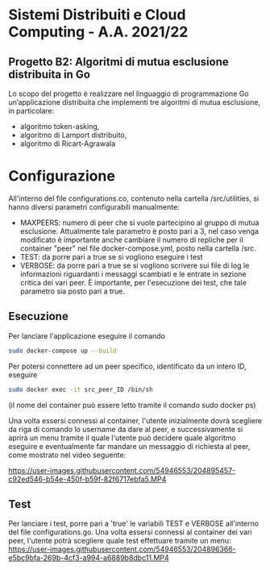 # Sistemi Distribuiti e Cloud Computing - A.A. 2021/22
## Progetto B2: Algoritmi di mutua esclusione distribuita in Go

Lo scopo del progetto è realizzare nel linguaggio di programmazione Go un’applicazione distribuita che
implementi tre algoritmi di mutua esclusione, in particolare:
- algoritmo token-asking,
- algoritmo di Lamport distribuito,
- algoritmo di Ricart-Agrawala

# Configurazione 
All'interno del file configurations.co, contenuto nella cartella /src/utilities, si hanno diversi parametri configurabili manualmente:
- MAXPEERS: numero di peer che si vuole partecipino al gruppo di mutua esclusione. Attualmente tale parametro è posto pari a 3, nel caso venga modificato è importante anche cambiare il numero di repliche per il container "peer" nel file docker-compose.yml, posto nella cartella /src. 
- TEST: da porre pari a true se si vogliono eseguire i test
- VERBOSE: da porre pari a true se si vogliono scrivere sui file di log le informazioni riguardanti i messaggi scambiati e le entrate in sezione critica dei vari peer.
È importante, per l'esecuzione dei test, che tale parametro sia posto pari a true.

## Esecuzione
Per lanciare l'applicazione eseguire il comando
```sh
sudo docker-compose up --build
```
Per potersi connettere ad un peer specifico, identificato da un intero ID, eseguire
``` sh
sudo docker exec -it src_peer_ID /bin/sh
``` 
(il nome del container può essere letto tramite il comando sudo docker ps)

Una volta essersi connessi al container, l'utente inizialmente dovrà scegliere da riga di comando lo username da dare al peer, e successivamente si aprirà un menu tramite il quale l'utente può decidere quale algoritmo eseguire e eventualmente far mandare un messaggio di richiesta al peer, come mostrato nel video seguente: 

https://user-images.githubusercontent.com/54946553/204895457-c92ed546-b54e-450f-b59f-82f6717ebfa5.MP4

## Test
Per lanciare i test, porre pari a 'true' le variabili TEST e VERBOSE all'interno del file configurations.go. Una volta essersi connessi al container dei vari peer, l'utente potrà scegliere quale test effettuare tramite un menu:
https://user-images.githubusercontent.com/54946553/204896366-e5bc9bfa-269b-4cf3-a994-a6889b8dbc11.MP4





